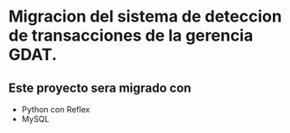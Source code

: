 # Migracion del sistema de deteccion de transacciones de la gerencia GDAT.

## Este proyecto sera migrado con
- Python con Reflex
- MySQL
